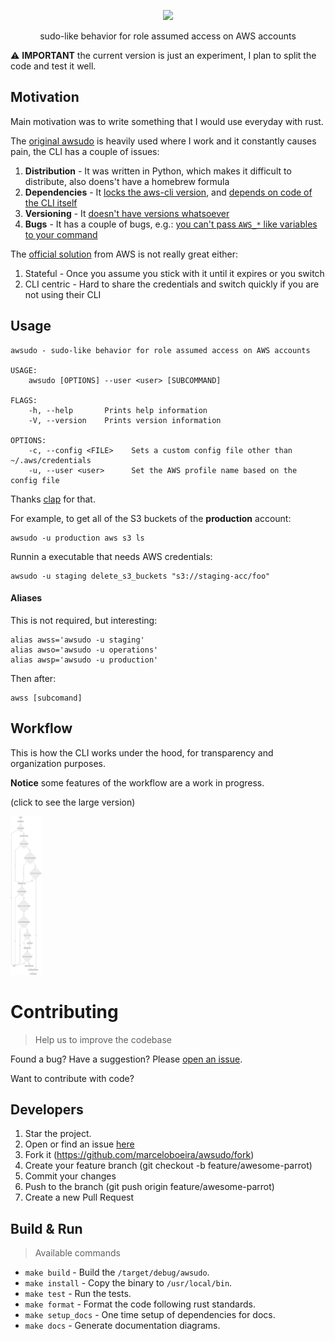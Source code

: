 <p align="center">
  <img src="https://raw.githubusercontent.com/marceloboeira/awsudo/master/docs/logos/logo-transparent.png" width="300">
  <p align="center">sudo-like behavior for role assumed access on AWS accounts<p>
</p>

:warning: **IMPORTANT** the current version is just an experiment, I plan to split the code and test it well.

## Motivation

Main motivation was to write something that I would use everyday with rust.

The [original awsudo](https://github.com/makethunder/awsudo/) is heavily used where I work and it constantly causes pain, the CLI has a couple of issues:
1. **Distribution** - It was written in Python, which makes it difficult to distribute, also doens't have a homebrew formula
1. **Dependencies** - It [locks the aws-cli version](https://github.com/makethunder/awsudo/issues/7), and [depends on code of the CLI itself](https://github.com/makethunder/awsudo/blob/d5800bc4a9785d179c678605d0ae5bf4e28f5205/awsudo/config.py#L1)
1. **Versioning** - It [doesn't have versions whatsoever](https://github.com/makethunder/awsudo/releases)
1. **Bugs** - It has a couple of bugs, e.g.: [you can't pass `AWS_*` like variables to your command](https://github.com/makethunder/awsudo/issues/14)

The [official solution](https://docs.aws.amazon.com/cli/latest/userguide/cli-roles.html#cli-roles-cache) from AWS is not really great either:
1. Stateful - Once you assume you stick with it until it expires or you switch
1. CLI centric - Hard to share the credentials and switch quickly if you are not using their CLI

## Usage

```
awsudo - sudo-like behavior for role assumed access on AWS accounts

USAGE:
    awsudo [OPTIONS] --user <user> [SUBCOMMAND]

FLAGS:
    -h, --help       Prints help information
    -V, --version    Prints version information

OPTIONS:
    -c, --config <FILE>    Sets a custom config file other than ~/.aws/credentials
    -u, --user <user>      Set the AWS profile name based on the config file
```

Thanks [clap](https://github.com/clap-rs/clap) for that.

For example, to get all of the S3 buckets of the **production** account:

```shell
awsudo -u production aws s3 ls
```

Runnin a executable that needs AWS credentials:

```shell
awsudo -u staging delete_s3_buckets "s3://staging-acc/foo"
```

#### Aliases

This is not required, but interesting:

```shell
alias awss='awsudo -u staging'
alias awso='awsudo -u operations'
alias awsp='awsudo -u production'
```

Then after:

```shell
awss [subcomand]
```

## Workflow

This is how the CLI works under the hood, for transparency and organization purposes.

**Notice** some features of the workflow are a work in progress.

(click to see the large version)

<img src="docs/workflow.png" width="10%">

# Contributing
> Help us to improve the codebase

Found a bug? Have a suggestion? Please [open an issue](https://github.com/marceloboeira/awsudo/issues/new).

Want to contribute with code?

## Developers

1. Star the project.
2. Open or find an issue [here](https://github.com/marceloboeira/awsudo/issues)
3. Fork it (https://github.com/marceloboeira/awsudo/fork)
4. Create your feature branch (git checkout -b feature/awesome-parrot)
5. Commit your changes
6. Push to the branch (git push origin feature/awesome-parrot)
7. Create a new Pull Request

## Build & Run
> Available commands

* `make build` - Build the `/target/debug/awsudo`.
* `make install` - Copy the binary to `/usr/local/bin`.
* `make test` - Run the tests.
* `make format` - Format the code following rust standards.
* `make setup_docs` - One time setup of dependencies for docs.
* `make docs` - Generate documentation diagrams.
